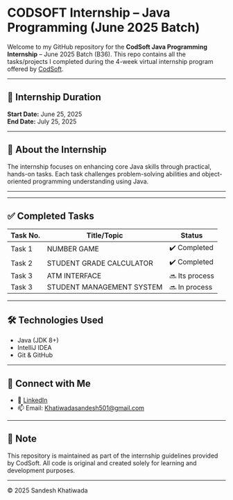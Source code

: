# CODSOFT Internship – Java Programming (June 2025 Batch)

Welcome to my GitHub repository for the **CodSoft Java Programming Internship** – June 2025 Batch (B36). This repo contains all the tasks/projects I completed during the 4-week virtual internship program offered by [CodSoft](https://www.codsoft.in/).

---

## 📅 Internship Duration
**Start Date:** June 25, 2025  
**End Date:** July 25, 2025

---

## 📌 About the Internship

The internship focuses on enhancing core Java skills through practical, hands-on tasks. Each task challenges problem-solving abilities and object-oriented programming understanding using Java.

---


---

## ✅ Completed Tasks

| Task No. | Title/Topic                  | Status   |
|----------|------------------------------|----------|
| Task 1   | NUMBER GAME                  | ✔️ Completed  |
| Task 2   | STUDENT GRADE CALCULATOR     | ✔️ Completed |
| Task 3   | ATM INTERFACE                | 🔜 Its process  |
| Task 3   | STUDENT MANAGEMENT SYSTEM    | 🔜 In process  |


---

## 🛠️ Technologies Used
- Java (JDK 8+)
- IntelliJ IDEA 
- Git & GitHub

---

## 🔗 Connect with Me

- 🔗 [LinkedIn](https://www.linkedin.com/in/sandesh-khatiwada-523b4626a/) 
- 📫 Email: Khatiwadasandesh501@gmail.com

---

## 📌 Note
This repository is maintained as part of the internship guidelines provided by CodSoft. All code is original and created solely for learning and development purposes.

---

© 2025 Sandesh Khatiwada


